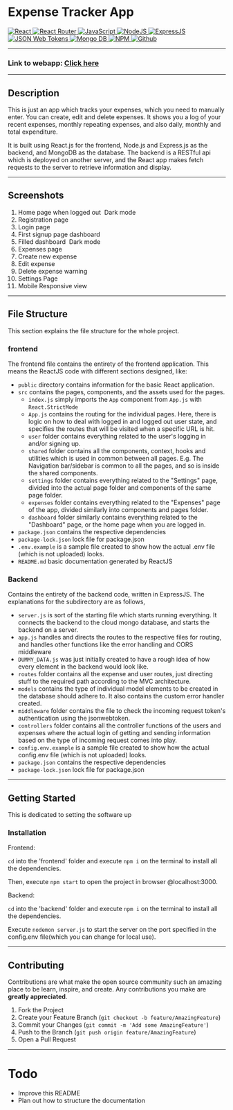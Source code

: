 # Expense Tracker App

<p align="left">
 <a href="#">
<img alt="React" src="https://img.shields.io/badge/React-React?&style=for-the-badge&logo=react&logoColor=000&color=61DAFB"/>
<img alt="React Router" src="https://img.shields.io/badge/React%20Router-React%20Router?&style=for-the-badge&logo=react%20router&logoColor=fff&color=CA4245"/>
<img alt="JavaScript" src="https://img.shields.io/badge/Javascript-Javascript?&style=for-the-badge&logo=javascript&logoColor=fff&color=F7DF1E"/>
<img alt="NodeJS" src="https://img.shields.io/badge/NodeJS-NodeJS?&style=for-the-badge&logo=node.js&logoColor=fff&color=339933"/>
<img alt='ExpressJS' src="https://img.shields.io/badge/Express-Express?style=for-the-badge&logo=express&color=000000"/> 
<img alt='JSON Web Tokens' src="https://img.shields.io/badge/JSON%20Web%20Tokens-JSON%20Web%20Tokens?style=for-the-badge&logo=json%20web%20tokens&color=000000&logoColor=fff"/>
<img alt='Mongo DB' src="https://img.shields.io/badge/MongoDB-MongoDB?style=for-the-badge&logo=mongodb&logoColor=fff&color=47A248"/>
<img alt="NPM" src="https://img.shields.io/badge/npm-npm?&style=for-the-badge&logo=npm&logoColor=fff&color=CB3837"/>
<img alt="Github" src="https://img.shields.io/badge/Github-Github?&style=for-the-badge&logo=github&logoColor=fff&color=181717"/>
  </a>
</p>

----------

### Link to webapp: [Click here](https://expense-tracker-kbh.onrender.com/)

----------

<!-- Description -->
## Description

This is just an app which tracks your expenses, which you need to manually enter. You can create, edit and delete expenses. It shows you a log of your recent expenses, monthly repeating expenses, and also daily, monthly and total expenditure.

It is built using React.js for the frontend, Node.js and Express.js as the backend, and MongoDB as the database. 
The backend is a RESTful api which is deployed on another server, and the React app makes fetch requests to the server to retrieve information and display.

----------

## Screenshots

1. Home page when logged out <img src='./screenshots/homepage.png' alt='' />
    Dark mode <img src='./screenshots/homepage-dark.png' alt='' />
2. Registration page <img src='./screenshots/signup.png' alt='' />
3. Login page <img src='./screenshots/login.png' alt='' />
4. First signup page dashboard <img src='./screenshots/new-signup-dashboard.png' alt='' />
5. Filled dashboard <img src='./screenshots/dashboard.png' alt='' />
    Dark mode <img src='./screenshots/dashboard-dark.png' alt='' />
6. Expenses page <img src='./screenshots/expenses-list.png' alt='' />
7. Create new expense <img src='./screenshots/new-expense.png' alt='' />
8. Edit expense <img src='./screenshots/edit-expense.png' alt='' />
9. Delete expense warning <img src='./screenshots/delete-warning.png' alt='' />
10. Settings Page <img src='./screenshots/settings.png' alt='' />
11. Mobile Responsive view <img src='./screenshots/mobile-view.png' alt='' />

----------

<!-- file structure -->
## File Structure

This section explains the file structure for the whole project.

### frontend

The frontend file contains the entirety of the frontend application. This means the ReactJS code with different sections designed, like:

- `public` directory contains information for the basic React application.
- `src` contains the pages, components, and the assets used for the pages.
    - `index.js` simply imports the `App` component from `App.js` with `React.StrictMode`
    - `App.js` contains the routing for the individual pages. Here, there is logic on how to deal with logged in and logged out user state, and specifies the routes that will be visited when a specific URL is hit.
    - `user` folder contains everything related to the user's logging in and/or signing up.
    - `shared` folder contains all the components, context, hooks and utilities which is used in common between all pages. E.g. The Navigation bar/sidebar is common to all the pages, and so is inside the shared components.
    - `settings` folder contains everything related to the "Settings" page, divided into the actual page folder and components of the same page folder.
    - `expenses` folder contains everything related to the "Expenses" page of the app, divided similarly into components and pages folder.
    - `dashboard` folder similarly contains everything related to the "Dashboard" page, or the home page when you are logged in.
- `package.json` contains the respective dependencies
- `package-lock.json` lock file for package.json
- `.env.example` is a sample file created to show how the actual .env file (which is not uploaded) looks.
- `README.md` basic documentation generated by ReactJS

<!-- backend -->
### Backend

Contains the entirety of the backend code, written in ExpressJS. The explanations for the subdirectory are as follows,

- `server.js` is sort of the starting file which starts running everything. It connects the backend to the cloud mongo database, and starts the backend on a server.
- `app.js` handles and directs the routes to the respective files for routing, and handles other functions like the error handling and CORS middleware
- `DUMMY_DATA.js` was just initially created to have a rough idea of how every element in the backend would look like.
- `routes` folder contains all the expense and user routes, just directing stuff to the required path according to the MVC architecture.
- `models` contains the type of individual model elements to be created in the database should adhere to. It also contains the custom error handler created.
- `middleware` folder contains the file to check the incoming request token's authentication using the jsonwebtoken.
- `controllers` folder contains all the controller functions of the users and expenses where the actual login of getting and sending information based on the type of incoming request comes into play.
- `config.env.example` is a sample file created to show how the actual config.env file (which is not uploaded) looks.
- `package.json` contains the respective dependencies
- `package-lock.json` lock file for package.json

----------

<!-- GETTING STARTED -->
## Getting Started

This is dedicated to setting the software up

<!-- INSTALLATION -->
### Installation

Frontend:

`cd` into the 'frontend' folder and execute `npm i` on the terminal to install all the dependencies.

Then, execute `npm start` to open the project in browser @localhost:3000.

Backend:

`cd` into the 'backend' folder and execute `npm i` on the terminal to install all the dependencies.

Execute `nodemon server.js` to start the server on the port specified in the config.env file(which you can change for local use).

----------

<!-- contributing -->
## Contributing

Contributions are what make the open source community such an amazing place to be learn, inspire, and create. Any contributions you make are **greatly appreciated**.

1. Fork the Project
2. Create your Feature Branch (`git checkout -b feature/AmazingFeature`)
3. Commit your Changes (`git commit -m 'Add some AmazingFeature'`)
4. Push to the Branch (`git push origin feature/AmazingFeature`)
5. Open a Pull Request

----------

# Todo

- Improve this README
- Plan out how to structure the documentation